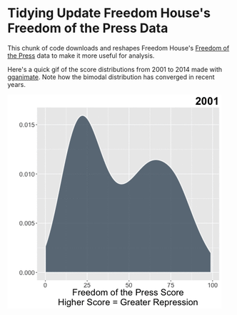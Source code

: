 # Tidying Update Freedom House's Freedom of the Press Data

This chunk of code downloads and reshapes Freedom House's <a href="https://freedomhouse.org/report/freedom-press/freedom-press-2015" target="_blank">Freedom of the Press</a> data to make it more useful for analysis. 

Here's a quick gif of the score distributions from 2001 to 2014 made with <a href="https://github.com/dgrtwo/gganimate" target="_blank">gganimate</a>. Note how the bimodal distribution has converged in recent years. 

![](https://github.com/etachov/tidying-freedom-of-the-press/blob/master/fotp_2001_2014.gif)

